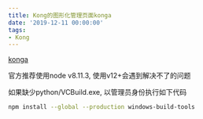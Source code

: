 ```yaml
---
title: Kong的图形化管理页面konga
date: '2019-12-11 00:00:00'
tags:
- Kong
---
```

[konga](https://github.com/pantsel/konga)


官方推荐使用node v8.11.3, 使用v12+会遇到解决不了的问题

如果缺少python/VCBuild.exe, 以管理员身份执行如下代码
```bash
npm install --global --production windows-build-tools
```

